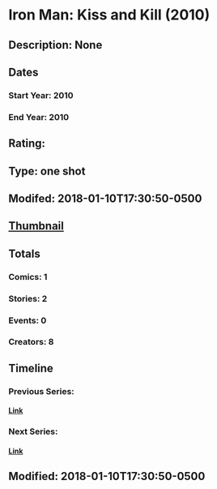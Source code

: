 # Iron Man: Kiss and Kill (2010)
## Description: None
## Dates
### Start Year: 2010
### End Year: 2010
## Rating: 
## Type: one shot
## Modifed: 2018-01-10T17:30:50-0500
## [Thumbnail](http://i.annihil.us/u/prod/marvel/i/mg/1/50/4baa106eed1bd.jpg)
## Totals
### Comics: 1
### Stories: 2
### Events: 0
### Creators: 8
## Timeline
### Previous Series: 
#### [Link]()
### Next Series: 
#### [Link]()
## Modified: 2018-01-10T17:30:50-0500